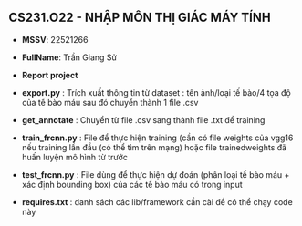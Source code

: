 ## **CS231.O22 - NHẬP MÔN THỊ GIÁC MÁY TÍNH**
* **MSSV**: 22521266
* **FullName**: Trần Giang Sử
* **Report project** 

* **export.py** : Trích xuất thông tin từ dataset : tên ảnh/loại tế bào/4 tọa độ của tế bào máu sau đó chuyển thành 1 file .csv
* **get_annotate** : Chuyển từ file .csv sang thành file .txt để training
* **train_frcnn.py** : File để thực hiện training (cần có file weights của vgg16 nếu training lần đầu (có thể tìm trên mạng) hoặc file trainedweights đã huấn luyện mô hình từ trước
* **test_frcnn.py** : File dùng để thực hiện dự đoán (phân loại tế bào máu + xác định bounding box) của các tế bào máu có trong input
* **requires.txt** : danh sách các lib/framework cần cài để có thể chạy code này
